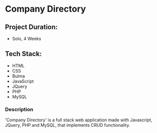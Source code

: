 # Company Directory

## Project Duration: 
- Solo, 4 Weeks

## Tech Stack:
- HTML
- CSS
- Bulma
- JavaScript
- JQuery
- PHP
- MySQL

### Description
'Company Directory' is a full stack web application made with Javascript, JQuery, PHP and MySQL, that implements CRUD functionality.
